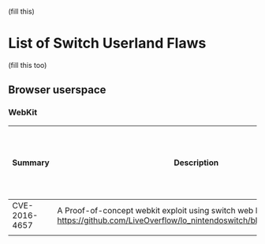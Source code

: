 (fill this)

# List of Switch Userland Flaws

(fill this
too)

## Browser userspace

### WebKit

| Summary       | Description                                                                                                                            | Fixed with software update | Newest software update this flaw was checked for | Timeframe this was discovered | Discovered by |
| ------------- | -------------------------------------------------------------------------------------------------------------------------------------- | -------------------------- | ------------------------------------------------ | ----------------------------- | ------------- |
| CVE-2016-4657 | A Proof-of-concept webkit exploit using switch web browser : <https://github.com/LiveOverflow/lo_nintendoswitch/blob/master/poc1.html> | None                       | 2.0.0                                            | 12/03/17                      | ???           |
|               |                                                                                                                                        |                            |                                                  |                               |               |
